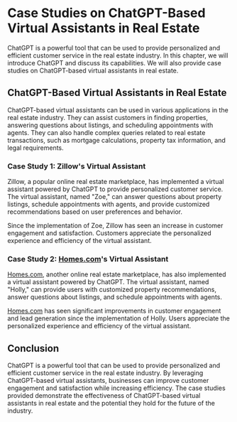 Case Studies on ChatGPT-Based Virtual Assistants in Real Estate
===================================================================================================

ChatGPT is a powerful tool that can be used to provide personalized and efficient customer service in the real estate industry. In this chapter, we will introduce ChatGPT and discuss its capabilities. We will also provide case studies on ChatGPT-based virtual assistants in real estate.

ChatGPT-Based Virtual Assistants in Real Estate
-----------------------------------------------

ChatGPT-based virtual assistants can be used in various applications in the real estate industry. They can assist customers in finding properties, answering questions about listings, and scheduling appointments with agents. They can also handle complex queries related to real estate transactions, such as mortgage calculations, property tax information, and legal requirements.

### Case Study 1: Zillow's Virtual Assistant

Zillow, a popular online real estate marketplace, has implemented a virtual assistant powered by ChatGPT to provide personalized customer service. The virtual assistant, named "Zoe," can answer questions about property listings, schedule appointments with agents, and provide customized recommendations based on user preferences and behavior.

Since the implementation of Zoe, Zillow has seen an increase in customer engagement and satisfaction. Customers appreciate the personalized experience and efficiency of the virtual assistant.

### Case Study 2: [Homes.com](http://Homes.com)'s Virtual Assistant

[Homes.com](http://Homes.com), another online real estate marketplace, has also implemented a virtual assistant powered by ChatGPT. The virtual assistant, named "Holly," can provide users with customized property recommendations, answer questions about listings, and schedule appointments with agents.

[Homes.com](http://Homes.com) has seen significant improvements in customer engagement and lead generation since the implementation of Holly. Users appreciate the personalized experience and efficiency of the virtual assistant.

Conclusion
----------

ChatGPT is a powerful tool that can be used to provide personalized and efficient customer service in the real estate industry. By leveraging ChatGPT-based virtual assistants, businesses can improve customer engagement and satisfaction while increasing efficiency. The case studies provided demonstrate the effectiveness of ChatGPT-based virtual assistants in real estate and the potential they hold for the future of the industry.
